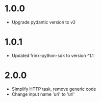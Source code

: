 # 1.0.0
- Upgrade pydantic version to v2

# 1.0.1
- Updated frinx-python-sdk to version ^1.1

# 2.0.0
- Simplify HTTP task, remove generic code
- Change input name 'uri' to 'url'
